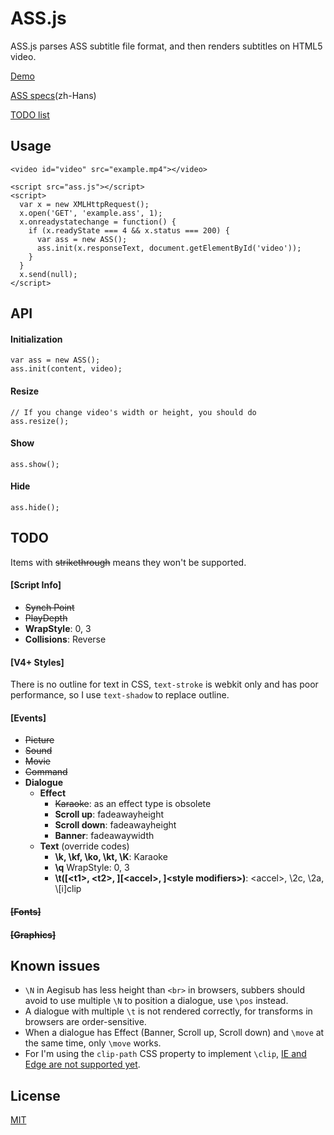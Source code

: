 ASS.js
======

ASS.js parses ASS subtitle file format, and then renders subtitles on HTML5 video.

[Demo](https://ass.js.org/)

[ASS specs](https://github.com/weizhenye/ASS/blob/master/ass-specs.md)(zh-Hans)

[TODO list](https://github.com/weizhenye/ASS#todo)

## Usage
	<video id="video" src="example.mp4"></video>

	<script src="ass.js"></script>
	<script>
	  var x = new XMLHttpRequest();
	  x.open('GET', 'example.ass', 1);
	  x.onreadystatechange = function() {
	    if (x.readyState === 4 && x.status === 200) {
	      var ass = new ASS();
	      ass.init(x.responseText, document.getElementById('video'));
	    }
	  }
	  x.send(null);
	</script>


## API

#### Initialization
	var ass = new ASS();
	ass.init(content, video);
#### Resize
	// If you change video's width or height, you should do
	ass.resize();
#### Show
	ass.show();
#### Hide
	ass.hide();


## TODO

Items with <del>strikethrough</del> means they won't be supported.

#### [Script Info]

* ~~Synch Point~~
* ~~PlayDepth~~
* __WrapStyle__: 0, 3
* __Collisions__: Reverse


#### [V4+ Styles]

There is no outline for text in CSS, `text-stroke` is webkit only and has poor performance, so I use `text-shadow` to replace outline.

#### [Events]

* ~~Picture~~
* ~~Sound~~
* ~~Movie~~
* ~~Command~~
* __Dialogue__
	+ __Effect__
		- ~~Karaoke~~: as an effect type is obsolete
		- __Scroll up__: fadeawayheight
		- __Scroll down__: fadeawayheight
		- __Banner__: fadeawaywidth
	+ __Text__ (override codes)
		- __\k, \kf, \ko, \kt, \K__: Karaoke
		- __\q__ WrapStyle: 0, 3
		- __\t([&lt;t1&gt;, &lt;t2&gt;, ][&lt;accel&gt;, ]&lt;style modifiers&gt;)__: &lt;accel&gt;, \2c, \2a, \\[i]clip

#### ~~[Fonts]~~
#### ~~[Graphics]~~

## Known issues

* `\N` in Aegisub has less height than `<br>` in browsers, subbers should avoid to use multiple `\N` to position a dialogue, use `\pos` instead.
* A dialogue with multiple `\t` is not rendered correctly, for transforms in browsers are order-sensitive.
* When a dialogue has Effect (Banner, Scroll up, Scroll down) and `\move` at the same time, only `\move` works.
* For I'm using the `clip-path` CSS property to implement `\clip`, [IE and Edge are not supported yet](http://caniuse.com/#feat=css-clip-path).

## License

[MIT](https://github.com/weizhenye/ASS/blob/master/LICENSE)
